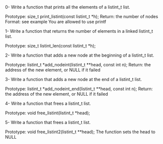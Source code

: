 0- Write a function that prints all the elements of a listint_t list.

Prototype: size_t print_listint(const listint_t *h);
Return: the number of nodes
Format: see example
You are allowed to use printf

1- Write a function that returns the number of elements in a linked listint_t list.

Prototype: size_t listint_len(const listint_t *h);

2- Write a function that adds a new node at the beginning of a listint_t list.

Prototype: listint_t *add_nodeint(listint_t **head, const int n);
Return: the address of the new element, or NULL if it failed

3- Write a function that adds a new node at the end of a listint_t list.

Prototype: listint_t *add_nodeint_end(listint_t **head, const int n);
Return: the address of the new element, or NULL if it failed

4- Write a function that frees a listint_t list.

Prototype: void free_listint(listint_t *head);

5- Write a function that frees a listint_t list.

Prototype: void free_listint2(listint_t **head);
The function sets the head to NULL


